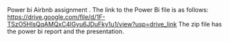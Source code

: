 Power bi Airbnb assignment .
The link to the Power Bi file is as follows:
https://drive.google.com/file/d/1F-TSzO5HIsQqAMQxC4lGyu6JDuFky1u1/view?usp=drive_link
The zip file has the power bi report and the presentation.
